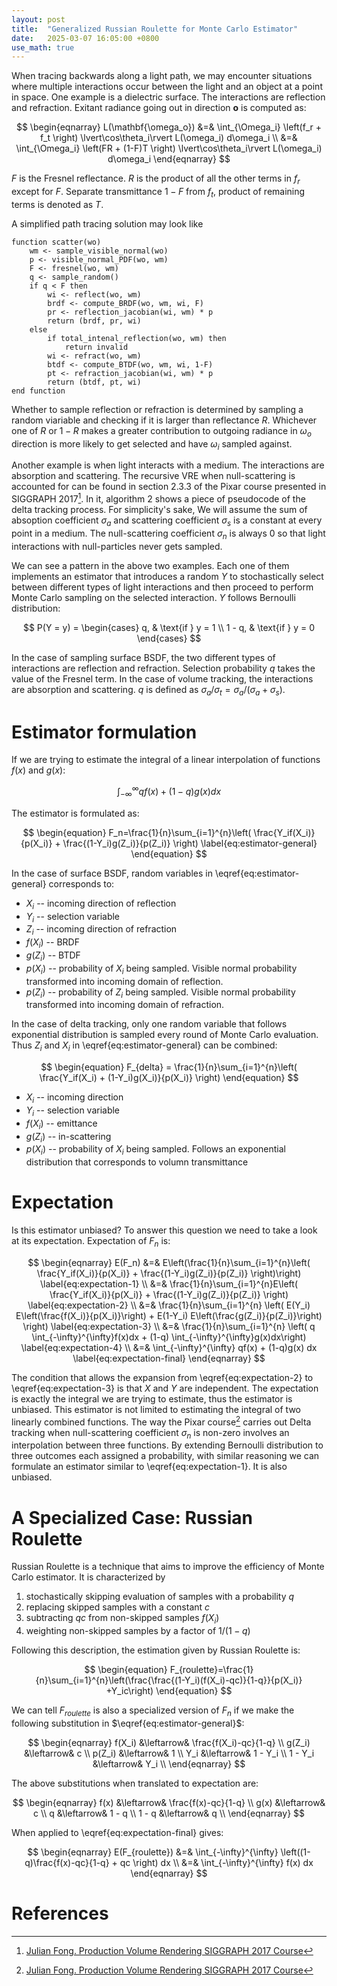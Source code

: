 ```yaml
---
layout: post
title:  "Generalized Russian Roulette for Monte Carlo Estimator"
date:   2025-03-07 16:05:00 +0800
use_math: true
---
```


When tracing backwards along a light path, we may encounter situations where multiple interactions occur between the light and an object at a point in space. One example is a dielectric surface. The interactions are reflection and refraction. Exitant radiance going out in direction $\mathbf{o}$ is computed as:

$$
\begin{eqnarray}
L(\mathbf{\omega_o}) &=& \int_{\Omega_i} \left(f_r + f_t \right) \lvert\cos\theta_i\rvert L(\omega_i) d\omega_i \\
&=& \int_{\Omega_i} \left(FR + (1-F)T \right) \lvert\cos\theta_i\rvert L(\omega_i) d\omega_i
\end{eqnarray}
$$

$F$ is the Fresnel reflectance. $R$ is the product of all the other terms in $f_r$ except for $F$. Separate transmittance $1-F$ from $f_t$, product of remaining terms is denoted as $T$.


A simplified path tracing solution may look like

```plaintext
function scatter(wo)
    wm <- sample_visible_normal(wo)
    p <- visible_normal_PDF(wo, wm)
    F <- fresnel(wo, wm)
    q <- sample_random()
    if q < F then
        wi <- reflect(wo, wm)
        brdf <- compute_BRDF(wo, wm, wi, F)
        pr <- reflection_jacobian(wi, wm) * p
        return (brdf, pr, wi)
    else 
        if total_intenal_reflection(wo, wm) then
            return invalid
        wi <- refract(wo, wm)
        btdf <- compute_BTDF(wo, wm, wi, 1-F)
        pt <- refraction_jacobian(wi, wm) * p
        return (btdf, pt, wi)
end function
```

Whether to sample reflection or refraction is determined by sampling a random viariable and checking if it is larger than reflectance $R$. Whichever one of $R$ or $1-R$ makes a greater contribution to outgoing radiance in $\omega_o$ direction is more likely to get selected and have $\omega_i$ sampled against.

Another example is when light interacts with a medium. The interactions are absorption and scattering. The recursive VRE when null-scattering is accounted for can be found in section 2.3.3 of the Pixar course presented in SIGGRAPH 2017[^a]. In it, algorithm 2 shows a piece of pseudocode of the delta tracking process. For simplicity's sake, We will assume the sum of absoption coefficient $\sigma_a$ and scattering coefficient $\sigma_s$ is a constant at every point in a medium. The null-scattering coefficient $\sigma_n$ is always $0$ so that light interactions with null-particles never gets sampled.  

We can see a pattern in the above two examples. Each one of them implements an estimator that introduces a random $Y$ to stochastically select between different types of light interactions and then proceed to perform Monte Carlo sampling on the selected interaction. $Y$ follows Bernoulli distribution:

$$
P(Y = y) =
\begin{cases} 
q, & \text{if } y = 1 \\
1 - q, & \text{if } y = 0
\end{cases}
$$

In the case of sampling surface BSDF, the two different types of interactions are reflection and refraction. Selection probability $q$ takes the value of the Fresnel term. In the case of volume tracking, the interactions are absorption and scattering. $q$ is defined as $\sigma_a/\sigma_t=\sigma_a/(\sigma_a + \sigma_s)$.

# Estimator formulation

If we are trying to estimate the integral of a linear interpolation of functions $f(x)$ and $g(x)$:  

$$
\begin{equation}
\int_{-\infty}^{\infty} qf(x) + (1-q)g(x) dx
\end{equation}
$$

The estimator is formulated as:

$$
\begin{equation}
F_n=\frac{1}{n}\sum_{i=1}^{n}\left( \frac{Y_if(X_i)}{p(X_i)} + \frac{(1-Y_i)g(Z_i)}{p(Z_i)} \right) \label{eq:estimator-general}
\end{equation}
$$

In the case of surface BSDF, random variables in \eqref{eq:estimator-general} corresponds to:

- $X_i$ -- incoming direction of reflection 
- $Y_i$ -- selection variable
- $Z_i$ -- incoming direction of refraction
- $f(X_i)$ -- BRDF
- $g(Z_i)$ -- BTDF
- $p(X_i)$ -- probability of $X_i$ being sampled. Visible normal probability transformed into incoming domain of reflection.
- $p(Z_i)$ -- probability of $Z_i$ being sampled. Visible normal probability transformed into incoming domain of refraction.

In the case of delta tracking, only one random variable that follows exponential distribution is sampled every round of Monte Carlo evaluation. Thus $Z_i$ and $X_i$ in \eqref{eq:estimator-general} can be combined:

$$
\begin{equation}
F_{delta} = \frac{1}{n}\sum_{i=1}^{n}\left( \frac{Y_if(X_i) + (1-Y_i)g(X_i)}{p(X_i)} \right) 
\end{equation}
$$

- $X_i$ -- incoming direction 
- $Y_i$ -- selection variable
- $f(X_i)$ -- emittance
- $g(Z_i)$ -- in-scattering
- $p(X_i)$ -- probability of $X_i$ being sampled. Follows an exponential distribution that corresponds to volumn transmittance

# Expectation


Is this estimator unbiased? To answer this question we need to take a look at its expectation. Expectation of $F_n$ is:

$$
\begin{eqnarray}
E(F_n) &=& E\left(\frac{1}{n}\sum_{i=1}^{n}\left( \frac{Y_if(X_i)}{p(X_i)} + \frac{(1-Y_i)g(Z_i)}{p(Z_i)} \right)\right) \label{eq:expectation-1} \\
&=& \frac{1}{n}\sum_{i=1}^{n}E\left( \frac{Y_if(X_i)}{p(X_i)} + \frac{(1-Y_i)g(Z_i)}{p(Z_i)} \right) \label{eq:expectation-2} \\
&=& \frac{1}{n}\sum_{i=1}^{n} \left( E(Y_i) E\left(\frac{f(X_i)}{p(X_i)}\right) + E(1-Y_i) E\left(\frac{g(Z_i)}{p(Z_i)}\right) \right) \label{eq:expectation-3} \\
&=& \frac{1}{n}\sum_{i=1}^{n} \left( q \int_{-\infty}^{\infty}f(x)dx + (1-q) \int_{-\infty}^{\infty}g(x)dx\right) \label{eq:expectation-4} \\
&=& \int_{-\infty}^{\infty} qf(x) + (1-q)g(x) dx \label{eq:expectation-final}
\end{eqnarray}
$$

The condition that allows the expansion from \eqref{eq:expectation-2} to \eqref{eq:expectation-3} is that $X$ and $Y$ are independent. The expectation is exactly the integral we are trying to estimate, thus the estimator is unbiased. This estimator is not limited to estimating the integral of two linearly combined functions. The way the Pixar course[^a] carries out Delta tracking when null-scattering coefficient $\sigma_n$ is non-zero involves an interpolation between three functions. By extending Bernoulli distribution to three outcomes each assigned a probability, with similar reasoning we can formulate an estimator similar to \eqref{eq:expectation-1}. It is also unbiased.  

# A Specialized Case: Russian Roulette

Russian Roulette is a technique that aims to improve the efficiency of Monte Carlo estimator. It is characterized by
1. stochastically skipping evaluation of samples with a probability $q$
2. replacing skipped samples with a constant $c$
3. subtracting $qc$ from non-skipped samples $f(X_i)$ 
4. weighting non-skipped samples by a factor of $1/(1-q)$ 

Following this description, the estimation given by Russian Roulette is:

$$
\begin{equation}
F_{roulette}=\frac{1}{n}\sum_{i=1}^{n}\left(\frac{\frac{(1-Y_i)(f(X_i)-qc)}{1-q}}{p(X_i)} +Y_ic\right)
\end{equation}
$$

We can tell $F_{roulette}$ is also a specialized version of $F_n$ if we make the following substitution in $\eqref{eq:estimator-general}$:

$$
\begin{eqnarray}
f(X_i) &\leftarrow& \frac{f(X_i)-qc}{1-q} \\
g(Z_i) &\leftarrow& c \\
p(Z_i) &\leftarrow& 1 \\
Y_i &\leftarrow& 1 - Y_i \\
1 - Y_i &\leftarrow& Y_i \\
\end{eqnarray}
$$

The above substitutions when translated to expectation are:

$$
\begin{eqnarray}
f(x) &\leftarrow& \frac{f(x)-qc}{1-q} \\
g(x) &\leftarrow& c \\
q &\leftarrow& 1 - q \\
1 - q &\leftarrow& q \\
\end{eqnarray}
$$

When applied to \eqref{eq:expectation-final} gives:

$$
\begin{eqnarray}
E(F_{roulette}) &=& \int_{-\infty}^{\infty}  \left((1-q)\frac{f(x)-qc}{1-q} + qc \right) dx \\
&=& \int_{-\infty}^{\infty} f(x) dx
\end{eqnarray}
$$

# References
[^a]: [Julian Fong. Production Volume Rendering SIGGRAPH 2017 Course](https://graphics.pixar.com/library/ProductionVolumeRendering/paper.pdf)
